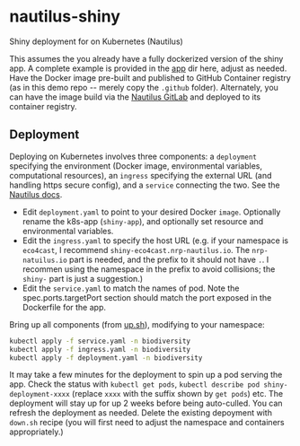 # nautilus-shiny

Shiny deployment for on Kubernetes (Nautilus)


This assumes the you already have a fully dockerized version of the shiny app.  A complete example is provided in the [app](/app) dir here, adjust as needed.  Have the Docker image pre-built and published to GitHub Container registry (as in this demo repo -- merely copy the `.github` folder).   Alternately, you can have the image build via the [Nautilus GitLab](https://nationalresearchplatform.org/documentation/userdocs/development/gitlab/) and deployed to its container registry.

## Deployment

Deploying on Kubernetes involves three components: a `deployment` specifying the environment (Docker image, environmental variables, computational resources), an `ingress` specifying the external URL (and handling https secure config), and a `service` connecting the two.  See the [Nautilus docs](https://nationalresearchplatform.org/documentation/userdocs/running/ingress/).

- Edit `deployment.yaml` to point to your desired Docker `image`. Optionally rename the k8s-app (`shiny-app`), and optionally set resource and environmental variables. 
- Edit the `ingress.yaml` to specify the host URL (e.g. if your namespace is `eco4cast`, I recommend `shiny-eco4cast.nrp-nautilus.io`.  The `nrp-natuilus.io` part is needed, and the prefix to it should not have `.`.  I recommen using the namespace in the prefix to avoid collisions; the `shiny-` part is just a suggestion.)
- Edit the `service.yaml` to match the names of pod.  Note the spec.ports.targetPort section should match the port exposed in the Dockerfile for the app. 

Bring up all components (from [up.sh](up.sh)), modifying to your namespace:

```bash
kubectl apply -f service.yaml -n biodiversity
kubectl apply -f ingress.yaml -n biodiversity
kubectl apply -f deployment.yaml -n biodiversity
```

It may take a few minutes for the deployment to spin up a pod serving the app.  Check the status with `kubectl get pods`, `kubectl describe pod shiny-deployment-xxxx` (replace `xxxx` with the suffix shown by `get pods`) etc.  The deployment will stay up for up 2 weeks before being auto-culled.  You can refresh the deployment as needed. Delete the existing depoyment with `down.sh` recipe (you will first need to adjust the namespace and containers appropriately.)

